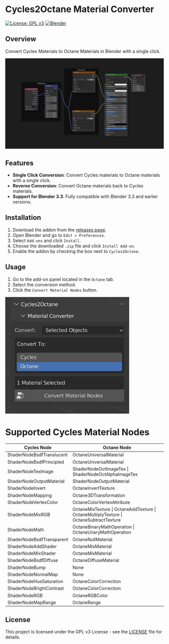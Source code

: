 # Cycles2Octane Material Converter

[![License: GPL v3](https://img.shields.io/badge/License-GPLv3-blue.svg)](https://www.gnu.org/licenses/gpl-3.0)
[![Blender](https://img.shields.io/badge/Blender-3.3-orange.svg)](https://www.blender.org/download/releases/3-3/)

## Overview

Convert Cycles Materials to Octane Materials in Blender with a single click.

![Converting](img/converter.gif)

## Features

- **Single Click Conversion**: Convert Cycles materials to Octane materials with a single click.
- **Reverse Conversion**: Convert Octane materials back to Cycles materials.
- **Support for Blender 3.3**: Fully compatible with Blender 3.3 and earlier versions.

## Installation

1. Download the addon from the [releases page](#).
2. Open Blender and go to `Edit > Preferences`.
3. Select `Add-ons` and click `Install`.
4. Choose the downloaded `.zip` file and click `Install Add-on`.
5. Enable the addon by checking the box next to `Cycles2Octane`.

## Usage

1. Go to the add-on panel located in the `Octane` tab.
2. Select the conversion method.
3. Click the `Convert Material Nodes` button.

![Panel](img/panel.webp)

# Supported Cycles Material Nodes

| Cycles Node               | Octane Node                                   |
|---------------------------|-----------------------------------------------|
| ShaderNodeBsdfTranslucent | OctaneUniversalMaterial                       |
| ShaderNodeBsdfPrincipled  | OctaneUniversalMaterial                       |
| ShaderNodeTexImage        | ShaderNodeOctImageTex \| ShaderNodeOctAlphaImageTex |
| ShaderNodeOutputMaterial  | ShaderNodeOutputMaterial                      |
| ShaderNodeInvert          | OctaneInvertTexture                           |
| ShaderNodeMapping         | Octane3DTransformation                        |
| ShaderNodeVertexColor     | OctaneColorVertexAttribute                    |
| ShaderNodeMixRGB          | OctaneMixTexture \| OctaneAddTexture \| OctaneMultiplyTexture \| OctaneSubtractTexture |
| ShaderNodeMath            | OctaneBinaryMathOperation \| OctaneUnaryMathOperation |
| ShaderNodeBsdfTransparent | OctaneNullMaterial                            |
| ShaderNodeAddShader       | OctaneMixMaterial                             |
| ShaderNodeMixShader       | OctaneMixMaterial                             |
| ShaderNodeBsdfDiffuse     | OctaneDiffuseMaterial                         |
| ShaderNodeBump            | None                                          |
| ShaderNodeNormalMap       | None                                          |
| ShaderNodeHueSaturation   | OctaneColorCorrection                         |
| ShaderNodeBrightContrast  | OctaneColorCorrection                         |
| ShaderNodeRGB             | OctaneRGBColor                                |
| ShaderNodeMapRange        | OctaneRange                                   |


## License

This project is licensed under the GPL v3 License - see the [LICENSE](LICENSE) file for details.